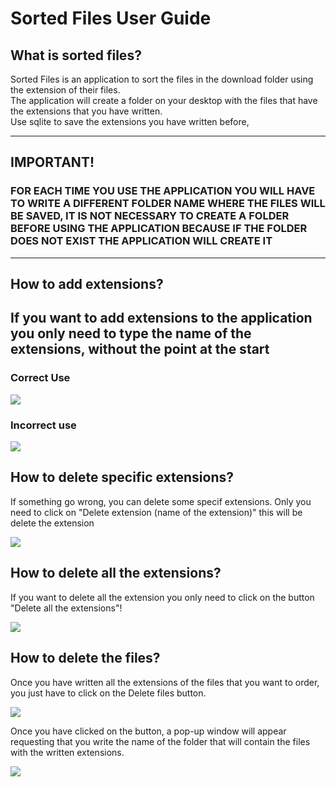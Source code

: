 <h1>Sorted Files User Guide </h1>
<section>
  <h2>What is sorted files?</h2>
  <p>Sorted Files is an application to sort the files in the download folder using the extension of their files. <br/>
    The application will create a folder on your desktop with the files that have the extensions that you have written. <br/>
    Use sqlite to save the extensions you have written before, 
    <hr />
    <h2>IMPORTANT! <br /> </h2>
    <h3>FOR EACH TIME YOU USE THE APPLICATION YOU WILL HAVE TO WRITE A DIFFERENT FOLDER NAME WHERE THE FILES WILL BE SAVED, IT IS NOT NECESSARY TO CREATE A FOLDER BEFORE         USING THE APPLICATION BECAUSE IF THE FOLDER DOES NOT EXIST THE APPLICATION WILL CREATE IT </h3>
    <hr />
</section>

<section>
<h2> How to add extensions? <h2/>
  <p>If you want to add extensions to the application you only need to type the name of the extensions, without the point at the start</p>
  <h3>Correct Use</h3>
  <img src="https://user-images.githubusercontent.com/114060853/210165963-2fb95d96-a2aa-4b4d-9dc5-c9bacc07ef3d.PNG" />

  <h3>Incorrect use</h3>
  <img src="https://user-images.githubusercontent.com/114060853/210166017-374ebbe4-14a3-480b-b412-bce1162c3ca4.PNG" />
</section>

 <section>
   <h2>How to delete specific extensions?</h2>
   <p>If something go wrong, you can delete some specif extensions. Only you need to click on "Delete extension (name of the extension)" this will be delete the extension </p>
     <img src="https://user-images.githubusercontent.com/114060853/210166232-9867c7ed-58fa-4452-9cf2-65c85b53984d.PNG" />
   <h2>How to delete all the extensions?</h2>
   <p>If you want to delete all the extension you only need to click on the button "Delete all the extensions"!</p>
   <img src="https://user-images.githubusercontent.com/114060853/210166348-463ca6a6-784a-434b-9c07-060c0fa3b475.PNG"/>
 </section>
<section>
  <h2>How to delete the files?</h2>
  <p>Once you have written all the extensions of the files that you want to order, you just have to click on the Delete files button.</p>
  <img src="https://user-images.githubusercontent.com/114060853/210166472-9d21c30c-2ce9-4c24-855f-74d573c9289e.PNG"/>
  <p>Once you have clicked on the button, a pop-up window will appear requesting that you write the name of the folder that will contain the files with the written extensions.</p>
  <img src="https://user-images.githubusercontent.com/114060853/210166503-652b6d07-62a4-41e7-aa6b-8177d59ab18f.PNG"/>

</section>


